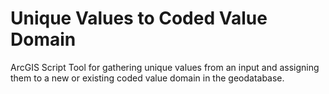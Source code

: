 # Unique Values to Coded Value Domain

ArcGIS Script Tool for gathering unique values from an input and assigning them to a new or existing coded value domain in the geodatabase.